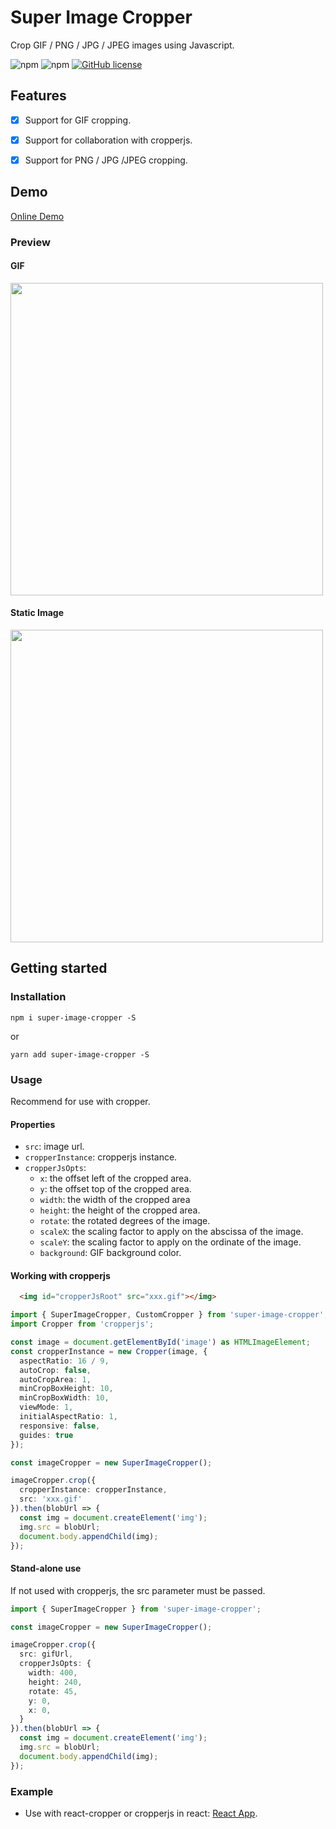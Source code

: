 # Super Image Cropper

Crop GIF / PNG / JPG / JPEG images using Javascript.

![npm](https://img.shields.io/npm/v/super-image-cropper)
![npm](https://img.shields.io/npm/dw/super-image-cropper)
[![GitHub license](https://img.shields.io/github/license/STDSuperman/super-image-cropper)](https://github.com/STDSuperman/super-image-cropper/blob/master/LICENSE)
## Features

- [x] Support for GIF cropping.
- [x] Support for collaboration with cropperjs.
- [x] Support for PNG / JPG /JPEG cropping.


## Demo

[Online Demo](https://gif-cropper-stdsuperman.vercel.app/)

### Preview

#### GIF
<img src="[https://s4.ax1x.com/2022/02/23/bPaYwt.png](https://blog-images-1257398419.cos.ap-nanjing.myqcloud.com/github%2Fgif-transparent.png?q-sign-algorithm=sha1&q-ak=AKIDfTacYwRCoJ-kgctpXG1bwojPyiJ-aSCRkD9oJrNVBwJ7yrlr7QRzE5nq7nWTwkna&q-sign-time=1654794331;1654797931&q-key-time=1654794331;1654797931&q-header-list=&q-url-param-list=&q-signature=3c57e2ccb5660d3d1d2b74e3ec6932258d0ab83b&x-cos-security-token=3oM4D54KP7X9DbpVlj36pniS9ErNQCFaa15729165f9407b84ef0d73ba239d54d-a9NL99gufQf4PkP2plEoBW92QUQyf2QET0lxEQ6FHd8ilgdBypfsmdYMyLkkCS-z-HZn4g409HbRm3v1YYCaR3tD0MZFBnPHFPjGbMcLnhF-4R1WsZ4AMkb69ByCVRQ6D_h0dNeHL1MZlWhmo2ReA4yFGG_J2XtUSAr0HPF1-6x8XHwj2FJbfigA2-ZAkZdRzEzDBL4a0Zc4aYdYlgDTA)" width="500">

#### Static Image

<img src="https://s4.ax1x.com/2022/02/23/bPUoIf.png" width="500">
<!-- [![Static Image](https://s4.ax1x.com/2022/02/23/bPUoIf.png)](https://imgtu.com/i/bPUoIf) -->

## Getting started

### Installation

```shell
npm i super-image-cropper -S
```
or

```shell
yarn add super-image-cropper -S
```

### Usage

Recommend for use with cropper.
#### Properties

- `src`: image url.
- `cropperInstance`: cropperjs instance.
- `cropperJsOpts`:
  - `x`: the offset left of the cropped area.
  - `y`: the offset top of the cropped area.
  - `width`: the width of the cropped area
  - `height`: the height of the cropped area.
  - `rotate`: the rotated degrees of the image.
  - `scaleX`: the scaling factor to apply on the abscissa of the image.
  - `scaleY`: the scaling factor to apply on the ordinate of the image.
  - `background`: GIF background color.

#### Working with cropperjs

```html
  <img id="cropperJsRoot" src="xxx.gif"></img>
```

```ts
import { SuperImageCropper, CustomCropper } from 'super-image-cropper';
import Cropper from 'cropperjs';

const image = document.getElementById('image') as HTMLImageElement;
const cropperInstance = new Cropper(image, {
  aspectRatio: 16 / 9,
  autoCrop: false,
  autoCropArea: 1,
  minCropBoxHeight: 10,
  minCropBoxWidth: 10,
  viewMode: 1,
  initialAspectRatio: 1,
  responsive: false,
  guides: true
});

const imageCropper = new SuperImageCropper();

imageCropper.crop({
  cropperInstance: cropperInstance,
  src: 'xxx.gif'
}).then(blobUrl => {
  const img = document.createElement('img');
  img.src = blobUrl;
  document.body.appendChild(img);
});
```

#### Stand-alone use

If not used with cropperjs, the src parameter must be passed.

```ts
import { SuperImageCropper } from 'super-image-cropper';

const imageCropper = new SuperImageCropper();

imageCropper.crop({
  src: gifUrl,
  cropperJsOpts: {
    width: 400,
    height: 240,
    rotate: 45,
    y: 0,
    x: 0,
  }
}).then(blobUrl => {
  const img = document.createElement('img');
  img.src = blobUrl;
  document.body.appendChild(img);
});
```

### Example

- Use with react-cropper or cropperjs in react: [React App](https://github.com/STDSuperman/super-image-cropper/tree/master/example/crop-gif-with-cropper).
